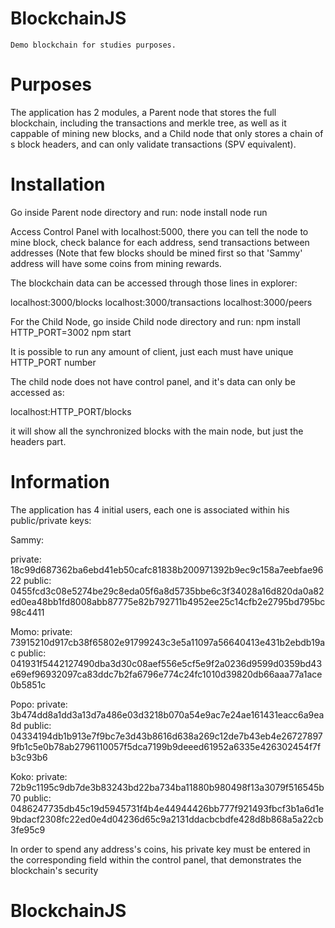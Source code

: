 # BlockchainJS
	Demo blockchain for studies purposes.

# Purposes
The application has 2 modules, a Parent node that stores the full blockchain, including the transactions and merkle tree, as well as it cappable of mining new blocks, and a Child node that only stores a chain of s block headers, and can only validate transactions (SPV equivalent).

# Installation
Go inside Parent node directory and run:
node install
node run

Access Control Panel with localhost:5000, there you can tell the node to mine block, check balance for each address, send transactions between addresses (Note that few blocks should be mined first so that 'Sammy' address will have some coins from mining rewards.

The blockchain data can be accessed through those lines in explorer:

localhost:3000/blocks
localhost:3000/transactions
localhost:3000/peers


For the Child Node, go inside Child node directory and run:
npm install
HTTP_PORT=3002 npm start

It is possible to run any amount of client, just each must have unique HTTP_PORT number

The child node does not have control panel, and it's data can only be accessed as:

localhost:HTTP_PORT/blocks

it will show all the synchronized blocks with the main node, but just the headers part.

# Information

The application has 4 initial users, each one is associated within his public/private keys:

Sammy:

private:
18c99d687362ba6ebd41eb50cafc81838b200971392b9ec9c158a7eebfae9622
public:
0455fcd3c08e5274be29c8eda05f6a8d5735bbe6c3f34028a16d820da0a82ed0ea48bb1fd8008abb87775e82b792711b4952ee25c14cfb2e2795bd795bc98c4411

Momo:
private: 73915210d917cb38f65802e91799243c3e5a11097a56640413e431b2ebdb19ac
public: 
041931f5442127490dba3d30c08aef556e5cf5e9f2a0236d9599d0359bd43e69ef96932097ca83ddc7b2fa6796e774c24fc1010d39820db66aaa77a1ace0b5851c

Popo:
private: 3b474dd8a1dd3a13d7a486e03d3218b070a54e9ac7e24ae161431eacc6a9ea8d
public: 
04334194db1b913e7f9bc7e3d43b8616d638a269c12de7b43eb4e267278979fb1c5e0b78ab2796110057f5dca7199b9deeed61952a6335e426302454f7fb3c93b6

Koko:
private: 72b9c1195c9db7de3b83243bd22ba734ba11880b980498f13a3079f516545b70
public:
0486247735db45c19d5945731f4b4e44944426bb777f921493fbcf3b1a6d1e9bdacf2308fc22ed0e4d04236d65c9a2131ddacbcbdfe428d8b868a5a22cb3fe95c9

In order to spend any address's coins, his private key must be entered in the corresponding field within the control panel, that demonstrates the blockchain's security





# BlockchainJS

